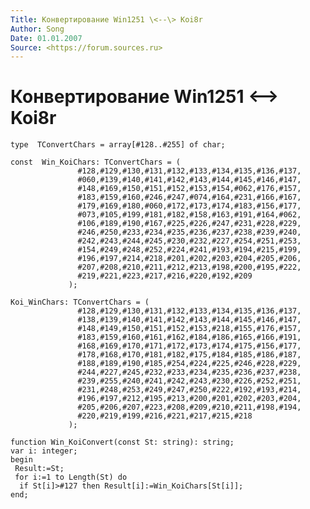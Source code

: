 ```yaml
---
Title: Конвертирование Win1251 \<--\> Koi8r
Author: Song
Date: 01.01.2007
Source: <https://forum.sources.ru>
---
```



Конвертирование Win1251 \<--\> Koi8r
==================

    type  TConvertChars = array[#128..#255] of char;
     
    const  Win_KoiChars: TConvertChars = (
                   #128,#129,#130,#131,#132,#133,#134,#135,#136,#137,
                   #060,#139,#140,#141,#142,#143,#144,#145,#146,#147,
                   #148,#169,#150,#151,#152,#153,#154,#062,#176,#157,
                   #183,#159,#160,#246,#247,#074,#164,#231,#166,#167,
                   #179,#169,#180,#060,#172,#173,#174,#183,#156,#177,
                   #073,#105,#199,#181,#182,#158,#163,#191,#164,#062,
                   #106,#189,#190,#167,#225,#226,#247,#231,#228,#229,
                   #246,#250,#233,#234,#235,#236,#237,#238,#239,#240,
                   #242,#243,#244,#245,#230,#232,#227,#254,#251,#253,
                   #154,#249,#248,#252,#224,#241,#193,#194,#215,#199,
                   #196,#197,#214,#218,#201,#202,#203,#204,#205,#206,
                   #207,#208,#210,#211,#212,#213,#198,#200,#195,#222,
                   #219,#221,#223,#217,#216,#220,#192,#209
                 );
     
    Koi_WinChars: TConvertChars = (
                   #128,#129,#130,#131,#132,#133,#134,#135,#136,#137,
                   #138,#139,#140,#141,#142,#143,#144,#145,#146,#147,
                   #148,#149,#150,#151,#152,#153,#218,#155,#176,#157,
                   #183,#159,#160,#161,#162,#184,#186,#165,#166,#191,
                   #168,#169,#170,#171,#172,#173,#174,#175,#156,#177,
                   #178,#168,#170,#181,#182,#175,#184,#185,#186,#187,
                   #188,#189,#190,#185,#254,#224,#225,#246,#228,#229,
                   #244,#227,#245,#232,#233,#234,#235,#236,#237,#238,
                   #239,#255,#240,#241,#242,#243,#230,#226,#252,#251,
                   #231,#248,#253,#249,#247,#250,#222,#192,#193,#214,
                   #196,#197,#212,#195,#213,#200,#201,#202,#203,#204,
                   #205,#206,#207,#223,#208,#209,#210,#211,#198,#194,
                   #220,#219,#199,#216,#221,#217,#215,#218
                 );
     
    function Win_KoiConvert(const St: string): string;
    var i: integer;
    begin  
     Result:=St;  
     for i:=1 to Length(St) do
      if St[i]>#127 then Result[i]:=Win_KoiChars[St[i]];
    end;

